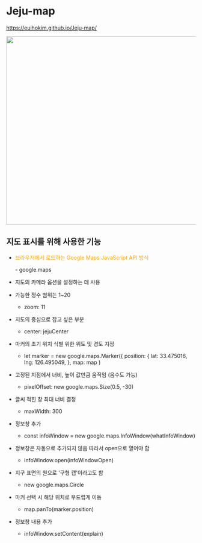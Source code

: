 # Jeju-map
https://euihokim.github.io/Jeju-map/
<p align="center"><img src="https://user-images.githubusercontent.com/104756433/205115744-a0371bfe-30e6-4707-ba92-c96d0442fcd5.gif" height="500px" width="650px"></p>

## 지도 표시를 위해 사용한 기능
- <p style="color: orange">브라우저에서 로드하는 Google Maps JavaScript API 방식</p>
  - google.maps
  
- 지도의 카메라 옵션을 설정하는 데 사용
- 가능한 정수 범위는 1~20
  - zoom: 11
- 지도의 중심으로 잡고 싶은 부분
  - center: jejuCenter

- 마커의 초기 위치 식별 위한 위도 및 경도 지정
  - let marker = new google.maps.Marker({
        position: {
            lat: 33.475016,
            lng: 126.495049,
        },
				map: map
)

- 고정된 지점에서 너비, 높이 값만큼 움직임 (음수도 가능)
  - pixelOffset: new google.maps.Size(0.5, -30)
- 글씨 적힌 창 최대 너비 결정
  - maxWidth: 300
  
- 정보창 추가
  - const infoWindow = new google.maps.InfoWindow(whatInfoWindow)
  
- 정보창은 자동으로 추가되지 않음 따라서 open으로 열어야 함
  - infoWindow.open(infoWindowOpen)
  
- 지구 표면의 원으로 '구형 캡'이라고도 함
  - new google.maps.Circle
  
- 마커 선택 시 해당 위치로 부드럽게 이동
  - map.panTo(marker.position)
  
- 정보창 내용 추가
  - infoWindow.setContent(explain)
